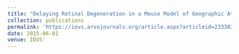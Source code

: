 ```yaml
---
title: "Delaying Retinal Degeneration in a Mouse Model of Geographic Atrophy: An Antioxidant Gene Therapy Approach"
collection: publications
permalink: 'https://iovs.arvojournals.org/article.aspx?articleid=23330338'
date: 2015-06-01
venue: IOVS'
---
```

